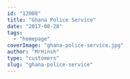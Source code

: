 ```yaml
---
id: "12008"
title: "Ghana Police Service"
date: "2017-08-28"
tags: 
  - "homepage"
coverImage: "ghana-police-service.jpg"
author: "MrHinsh"
type: "customers"
slug: "ghana-police-service"
---
```




